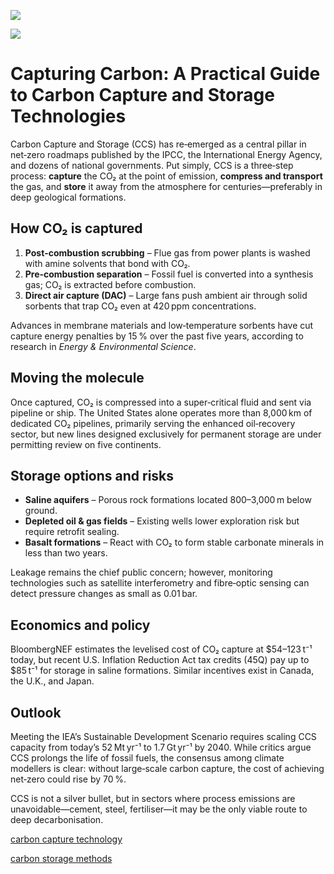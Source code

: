 ![](https://upload.wikimedia.org/wikipedia/commons/3/33/Carbon_capture_32.jpg)

![](https://upload.wikimedia.org/wikipedia/commons/8/8b/Carbon_capture_and_storage.png)

# Capturing Carbon: A Practical Guide to Carbon Capture and Storage Technologies

Carbon Capture and Storage (CCS) has re‑emerged as a central pillar in net‑zero roadmaps published
by the IPCC, the International Energy Agency, and dozens of national governments. Put simply, CCS
is a three‑step process: **capture** the CO₂ at the point of emission, **compress and transport**
the gas, and **store** it away from the atmosphere for centuries—preferably in deep geological
formations.

## How CO₂ is captured

1. **Post‑combustion scrubbing** – Flue gas from power plants is washed with amine solvents that bond
   with CO₂.  
2. **Pre‑combustion separation** – Fossil fuel is converted into a synthesis gas; CO₂ is extracted
   before combustion.  
3. **Direct air capture (DAC)** – Large fans push ambient air through solid sorbents that trap CO₂
   even at 420 ppm concentrations.

Advances in membrane materials and low‑temperature sorbents have cut capture energy penalties by
15 % over the past five years, according to research in *Energy & Environmental Science*.

## Moving the molecule

Once captured, CO₂ is compressed into a super‑critical fluid and sent via pipeline or ship. The
United States alone operates more than 8,000 km of dedicated CO₂ pipelines, primarily serving the
enhanced oil‑recovery sector, but new lines designed exclusively for permanent storage are under
permitting review on five continents.

## Storage options and risks

* **Saline aquifers** – Porous rock formations located 800–3,000 m below ground.  
* **Depleted oil & gas fields** – Existing wells lower exploration risk but require retrofit sealing.  
* **Basalt formations** – React with CO₂ to form stable carbonate minerals in less than two years.

Leakage remains the chief public concern; however, monitoring technologies such as satellite
interferometry and fibre‑optic sensing can detect pressure changes as small as 0.01 bar.

## Economics and policy

BloombergNEF estimates the levelised cost of CO₂ capture at \$54–123 t⁻¹ today, but recent U.S.
Inflation Reduction Act tax credits (45Q) pay up to \$85 t⁻¹ for storage in saline formations.
Similar incentives exist in Canada, the U.K., and Japan.

## Outlook

Meeting the IEA’s Sustainable Development Scenario requires scaling CCS capacity from today’s
52 Mt yr⁻¹ to 1.7 Gt yr⁻¹ by 2040. While critics argue CCS prolongs the life of fossil fuels,
the consensus among climate modellers is clear: without large‑scale carbon capture, the cost of
achieving net‑zero could rise by 70 %.

CCS is not a silver bullet, but in sectors where process emissions are unavoidable—cement, steel,
fertiliser—it may be the only viable route to deep decarbonisation.


[carbon capture technology](https://www.transportation.gov/e-bikes-guide)

[carbon storage methods](https://coa.org/wp-content/uploads/2024/06/JuciedBikesEdited.pdf)